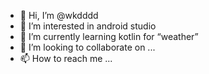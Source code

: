 - 👋 Hi, I’m @wkdddd
- 👀 I’m interested in android studio
- 🌱 I’m currently learning kotlin for “weather”
- 💞️ I’m looking to collaborate on ...
- 📫 How to reach me ...

<!---
wkdddd/wkdddd is a ✨ special ✨ repository because its `README.md` (this file) appears on your GitHub profile.
You can click the Preview link to take a look at your changes.
--->
